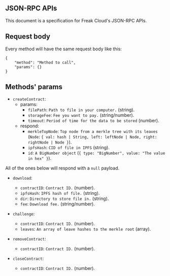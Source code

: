 ## JSON-RPC APIs

This document is a specification for Freak Cloud's JSON-RPC APIs.


## Request body

Every method will have the same request body like this:

```
{
    "method": "Method to call",
    "params": {}
}
```


## Methods' params

* `createContract`:
    * params:
        * `filePath`: `Path to file in your computer.` (string).
        * `storageFee`: `Fee you want to pay.` (string/number).
        * `timeout`: `Period of time for the data to be stored` (number).
    * respond:
        * `merkleTopNode`: `Top node from a merkle tree with its leaves` (`Node`: `{ val: hash | String, left: leftNode | Node, right: rightNode | Node }`).
        * `ipfsHash`: `CID of file in IPFS` (string).
        * `id`: `A BigNumber object` (`{ type: "BigNumber", value: "The value in hex" }`).

All of the ones below will respond with a `null` payload.

* `download`:
    * `contractID`: `Contract ID.` (number).
    * `ipfsHash`: `IPFS hash of file.` (string).
    * `dir`: `Directory to store file in.` (string).
    * `fee`: `Download fee.` (string/number).
    

* `challenge`:
    * `contractID`: `Contract ID.` (number).
    * `leaves`: `An array of leave hashes to the merkle root` (array).

* `removeContract`:
    * `contractID`: `Contract ID.` (number).

* `closeContract`:
    * `contractID`: `Contract ID.` (number).
